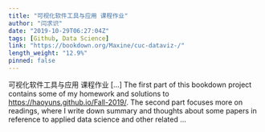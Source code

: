 ```yaml
---
title: "可视化软件工具与应用 课程作业"
author: "闫求识"
date: "2019-10-29T06:27:04Z"
tags: [Github, Data Science]
link: "https://bookdown.org/Maxine/cuc-dataviz-/"
length_weight: "12.9%"
pinned: false
---
```


可视化软件工具与应用 课程作业 [...] The first part of this bookdown project contains some of my homework and solutions to https://haoyuns.github.io/Fall-2019/. The second part focuses more on readings, where I write down summary and thoughts about some papers in reference to applied data science and other related ...
